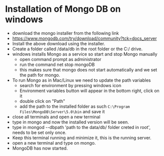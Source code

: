 # Installation of Mongo DB on windows

- download the mongo installer from the following link
- https://www.mongodb.com/try/download/community?tck=docs_server
- Install the above download using the installer.
- Create a folder called /data/db in the root folder or the C:/ drive.
- windows installs Mongo as a service so start and stop Mongo manually
  - open command prompt as administrator
  - run the command net stop mongoDB
  - this makes sure that mongo does not start automatically and we set the path for mongo.
- To run Mongo as in Mac/Linux we need to update the path variables
  - search for environment by pressing windows icon
  - Environment variables button will appear in the bottom right, click on it
  - double click on "Path"
  - add the path to the installed folder as such `C:\Program Files\MongoDB\Server\5.0\bin` and save it
- close all terminals and open a new terminal
- type in mongo and now the installed version will be seen.
- type in mongod --dbpath 'path to the data/db/ folder creted in root', needs to be set only once.
- Keep this terminal running and minimize it, this is the running server.
- open a new terminal and type on mongo.
- MongoDB has now started.
